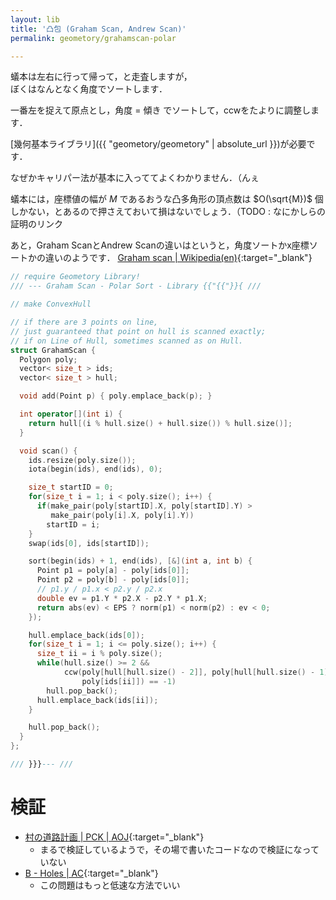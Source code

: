 ```yaml
---
layout: lib
title: '凸包 (Graham Scan, Andrew Scan)'
permalink: geometory/grahamscan-polar

---
```



蟻本は左右に行って帰って，と走査しますが，  
ぼくはなんとなく角度でソートします．

一番左を捉えて原点とし，角度 = 傾き でソートして，ccwをたよりに調整します．

[幾何基本ライブラリ]({{ "geometory/geometory" | absolute_url }})が必要です．

なぜかキャリパー法が基本に入っててよくわかりません．（んぇ

蟻本には，座標値の幅が $M$ であるおうな凸多角形の頂点数は $O(\sqrt{M})$ 個しかない，とあるので押さえておいて損はないでしょう．（TODO : なにかしらの証明のリンク

あと，Graham ScanとAndrew Scanの違いはというと，角度ソートかx座標ソートかの違いのようです． [Graham scan \| Wikipedia(en)](https://en.wikipedia.org/wiki/Graham_scan){:target="_blank"}


```cpp
// require Geometory Library!
/// --- Graham Scan - Polar Sort - Library {{"{{"}}{ ///

// make ConvexHull

// if there are 3 points on line,
// just guaranteed that point on hull is scanned exactly;
// if on Line of Hull, sometimes scanned as on Hull.
struct GrahamScan {
  Polygon poly;
  vector< size_t > ids;
  vector< size_t > hull;

  void add(Point p) { poly.emplace_back(p); }

  int operator[](int i) {
    return hull[(i % hull.size() + hull.size()) % hull.size()];
  }

  void scan() {
    ids.resize(poly.size());
    iota(begin(ids), end(ids), 0);

    size_t startID = 0;
    for(size_t i = 1; i < poly.size(); i++) {
      if(make_pair(poly[startID].X, poly[startID].Y) >
         make_pair(poly[i].X, poly[i].Y))
        startID = i;
    }
    swap(ids[0], ids[startID]);

    sort(begin(ids) + 1, end(ids), [&](int a, int b) {
      Point p1 = poly[a] - poly[ids[0]];
      Point p2 = poly[b] - poly[ids[0]];
      // p1.y / p1.x < p2.y / p2.x
      double ev = p1.Y * p2.X - p2.Y * p1.X;
      return abs(ev) < EPS ? norm(p1) < norm(p2) : ev < 0;
    });

    hull.emplace_back(ids[0]);
    for(size_t i = 1; i <= poly.size(); i++) {
      size_t ii = i % poly.size();
      while(hull.size() >= 2 &&
            ccw(poly[hull[hull.size() - 2]], poly[hull[hull.size() - 1]],
                poly[ids[ii]]) == -1)
        hull.pop_back();
      hull.emplace_back(ids[ii]);
    }

    hull.pop_back();
  }
};

/// }}}--- ///
```


# 検証

* [村の道路計画 \| PCK \| AOJ](https://onlinejudge.u-aizu.ac.jp/status/users/luma/submissions/12/0342/judge/2473617/C++){:target="_blank"}
  * まるで検証しているようで，その場で書いたコードなので検証になっていない
* [B - Holes \| AC](https://beta.atcoder.jp/contests/agc021/submissions/2145093){:target="_blank"}
  * この問題はもっと低速な方法でいい


